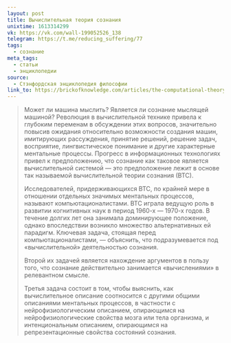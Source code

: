 ```yaml
---
layout: post
title: Вычислительная теория сознания
unixtime: 1613314299
vk: https://vk.com/wall-199052526_138
telegram: https://t.me/reducing_suffering/77
tags:
  - сознание
meta_tags:
  - статьи
  - энциклопедии
source:
  - Стэнфордская энциклопедия философии
link_to: https://brickofknowledge.com/articles/the-computational-theory-of-mind
---
```

>Может ли машина мыслить? Является ли сознание мыслящей машиной? Революция в вычислительной технике привела к глубоким переменам в обсуждении этих вопросов, значительно повысив ожидания относительно возможности создания машин, имитирующих рассуждения, принятие решений, решение задач, восприятие, лингвистическое понимание и другие характерные ментальные процессы. Прогресс в информационных технологиях привел к предположению, что сознание как таковое является вычислительной системой — это предположение лежит в основе так называемой вычислительной теории сознания (ВТС). 
>
>Исследователей, придерживающихся ВТС, по крайней мере в отношении отдельных значимых ментальных процессов, называют компьютационалистами. ВТС играла ведущую роль в развитии когнитивных наук в период 1960-х — 1970-х годов. В течение долгих лет она занимала доминирующее положение, однако впоследствии возникло множество альтернативных ей парадигм. Ключевая задача, стоящая перед компьютационалистами, — объяснить, что подразумевается под «вычислительной» деятельностью сознания. 
>
>Второй их задачей является нахождение аргументов в пользу того, что сознание действительно занимается «вычислениями» в релевантном смысле. 
>
>Третья задача состоит в том, чтобы выяснить, как вычислительное описание соотносится с другими общими описаниями ментальных процессов, в частности с нейрофизиологическим описанием, опирающимся на нейрофизиологические свойства мозга или тела организма, и интенциональным описанием, опирающимся на репрезентационные свойства состояний сознания.